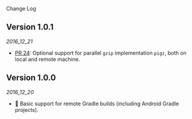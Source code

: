 Change Log

## Version 1.0.1

_2016_12_21_

* [PR 24](https://github.com/gojuno/mainframer/pull/24): Optional support for parallel `gzip` implementation `pigz`, both on local and remote machine.

## Version 1.0.0

_2016_12_20_

* 🚀 Basic support for remote Gradle builds (including Android Gradle projects).
